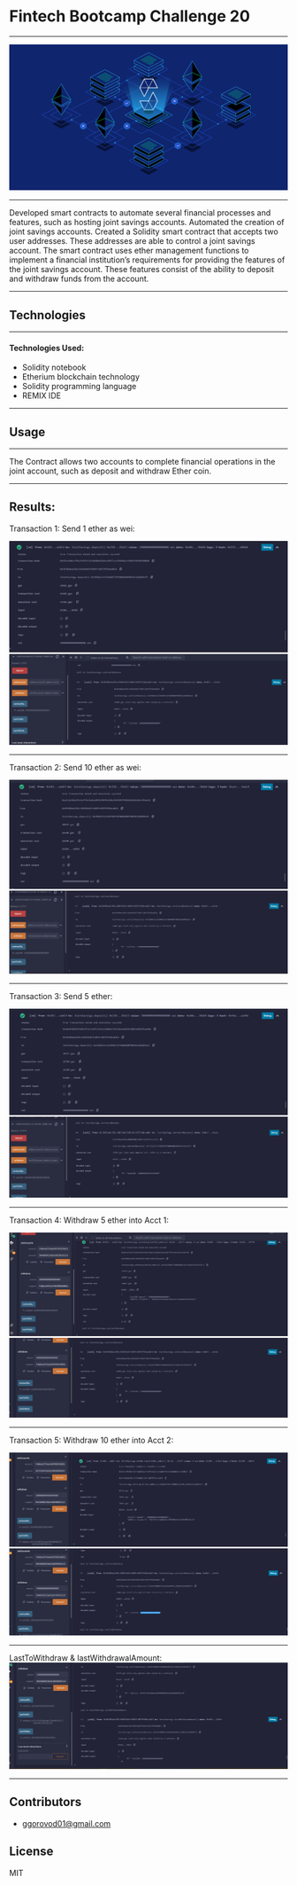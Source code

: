# **Fintech Bootcamp Challenge 20**
---
![Screenshot](screenshot.png)

---
Developed smart contracts to automate several financial processes and features, such as hosting joint savings accounts. Automated the creation of joint savings accounts. Created a Solidity smart contract that accepts two user addresses. These addresses are able to control a joint savings account. The smart contract uses ether management functions to implement a financial institution’s requirements for providing the features of the joint savings account. These features consist of the ability to deposit and withdraw funds from the account.

---

## **Technologies**
---
#### **Technologies Used**:
- Solidity notebook
- Etherium blockchain technology
- Solidity programming language
- REMIX IDE

---

## **Usage**

---
The Contract allows two accounts to complete financial operations in the joint account, such as deposit and withdraw Ether coin.

---
## **Results:**

Transaction 1: Send 1 ether as wei:

![Screen](Execution_Results/T1.png)
![Screen](Execution_Results/T1.1.png)

---

Transaction 2: Send 10 ether as wei:

![Screen](Execution_Results/T2.png)
![Screen](Execution_Results/T2.1.png)

---

Transaction 3: Send 5 ether:

![Screen](Execution_Results/T3.png)
![Screen](Execution_Results/T3.1.png)

---

Transaction 4: Withdraw 5 ether into Acct 1:

![Screen](Execution_Results/T4.png)
![Screen](Execution_Results/T4.1.png)

---

Transaction 5: Withdraw 10 ether into Acct 2:

![Screen](Execution_Results/T5.png)
![Screen](Execution_Results/T5.1.png)

---
LastToWithdraw & lastWithdrawalAmount:
![Screen](Execution_Results/LastW.png)

---
## **Contributors**

- ggorovod01@gmail.com

## **License**

MIT


